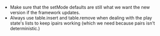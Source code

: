 * Make sure that the setMode defaults are still what we want the new version if the framework updates.
* Always use table.insert and table.remove when dealing with the play state's lists to keep ipairs working (which we need because pairs isn't deterministic.)
